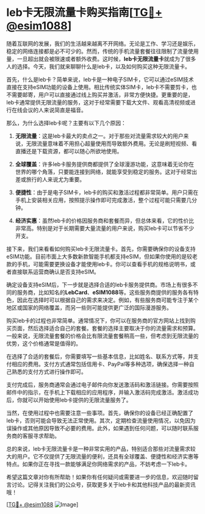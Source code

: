 # leb卡无限流量卡购买指南[[TG💪+ @esim1088](https://t.me/s/esim1088)]

随着互联网的发展，我们的生活越来越离不开网络。无论是工作、学习还是娱乐，稳定的网络连接都是必不可少的。然而，传统的手机流量套餐往往限制了流量使用量，一旦超出就会被限速或者额外收费。这时候，**leb卡无限流量卡**就成为了很多人的选择。今天，我们就来聊聊什么是leb卡，以及如何购买这种无限流量卡。

首先，什么是leb卡？简单来说，leb卡是一种电子SIM卡，它可以通过eSIM技术直接在支持eSIM功能的设备上使用。相比传统实体SIM卡，leb卡不需要剪卡，也不需要邮寄，用户可以直接通过线上购买并激活，非常方便快捷。更重要的是，leb卡通常提供无限流量的服务，这对于经常需要下载大文件、观看高清视频或进行在线会议的人来说简直是福音。

那么，为什么选择leb卡呢？主要有以下几个原因：

1. **无限流量**：这是leb卡最大的卖点之一。对于那些对流量需求较大的用户来说，无限流量意味着不用担心超量使用而导致额外费用。无论是刷短视频、看直播还是下载资源，都可以随心所欲地使用。

2. **全球覆盖**：许多leb卡服务提供商都提供了全球漫游功能，这意味着无论你在世界的哪个角落，只要能连接到网络，就能享受到稳定的服务。这对于经常出差或旅行的人来说尤为重要。

3. **便捷性**：由于是电子SIM卡，leb卡的购买和激活过程都非常简单。用户只需在手机上安装相关应用，按照提示操作即可完成激活，整个过程可能只需要几分钟。

4. **经济实惠**：虽然leb卡的价格因服务商和套餐而异，但总体来看，它的性价比非常高。特别是对于长期需要大量流量的用户来说，购买leb卡可以节省不少开支。

接下来，我们来看看如何购买leb卡无限流量卡。首先，你需要确保你的设备支持eSIM功能。目前市面上大多数新款智能手机都支持eSIM，但如果你使用的是较老款的手机，可能需要更换设备才能使用leb卡。你可以查看手机的规格说明书，或者直接联系运营商确认是否支持eSIM。

确定设备支持eSIM后，下一步就是选择合适的leb卡服务提供商。市场上有很多不同的服务商，比如知名的**LebCard**、**eSIM1088**等。这些服务商提供的服务各有特色，因此在选择时可以根据自己的需求来决定。例如，有些服务商可能专注于某个地区或国家的网络覆盖，而另一些则可能提供更广泛的国际漫游服务。

购买leb卡的过程也非常简单。通常情况下，你可以在服务商的官方网站上找到购买页面，然后选择适合自己的套餐。套餐的选择主要取决于你的流量需求和预算。一般来说，无限流量套餐的价格会比有限流量套餐稍高一些，但考虑到无限流量的优势，这个价格通常是值得的。

在选择了合适的套餐后，你需要填写一些基本信息，比如姓名、联系方式等，并支付相应的费用。支付方式通常包括信用卡、PayPal等多种选项，确保选择一种自己熟悉的支付方式进行操作即可。

支付完成后，服务商通常会通过电子邮件向你发送激活码和激活链接。你需要按照邮件中的指示，在手机上下载相应的应用程序，并输入激活码完成激活。激活成功后，你就可以开始使用leb卡提供的无限流量服务了。

当然，在使用过程中也需要注意一些事项。首先，确保你的设备已经正确配置了leb卡，否则可能会导致无法正常使用。其次，定期检查流量使用情况，以免因为误操作或其他原因导致不必要的费用。此外，如果遇到任何问题，可以随时联系服务商的客服寻求帮助。

总的来说，leb卡无限流量卡是一种非常实用的产品，特别适合那些对流量需求较大的用户。它不仅提供了无限流量的便利，还具有全球覆盖、便捷性和经济实惠等特点。如果你正在寻找一款能够满足你网络需求的产品，不妨考虑一下leb卡。

希望这篇文章对你有所帮助！如果你有任何疑问或需要进一步的信息，欢迎随时留言讨论。记得关注我们的公众号，获取更多关于leb卡和其他科技产品的最新资讯哦！

[[TG💪+ @esim1088](https://t.me/s/esim1088) ![Image](https://i.postimg.cc/4NQfJmqS/Snipaste-2025-05-13-00-14-12.png)]